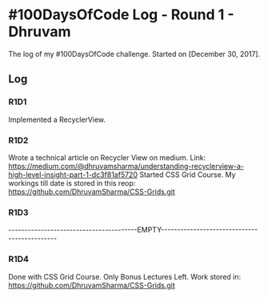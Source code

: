 # #100DaysOfCode Log - Round 1 - Dhruvam

The log of my #100DaysOfCode challenge. Started on [December 30, 2017].

## Log

### R1D1 
Implemented a RecyclerView.

### R1D2
Wrote a technical article on Recycler View on medium. Link: https://medium.com/@dhruvamsharma/understanding-recyclerview-a-high-level-insight-part-1-dc3f81af5720
Started CSS Grid Course. My workings till date is stored in this reop: https://github.com/DhruvamSharma/CSS-Grids.git 

### R1D3

----------------------------------------EMPTY---------------------------------------------

### R1D4
Done with CSS Grid Course. Only Bonus Lectures Left. Work stored in: https://github.com/DhruvamSharma/CSS-Grids.git 
